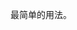 <!--order: 0
title:
  zh-CN: 基本
  en-US: Basic

## zh-CN-->

最简单的用法。
<!--
## en-US

The most basic usage.

````html
<ant-back-top></ant-back-top>
````-->
